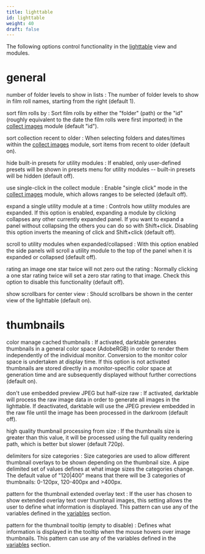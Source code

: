 ```yaml
---
title: lighttable
id: lighttable
weight: 40
draft: false
---
```


The following options control functionality in the [lighttable](../lighttable/_index.md) view and modules.

# general

number of folder levels to show in lists
: The number of folder levels to show in film roll names, starting from the right (default 1).

sort film rolls by
: Sort film rolls by either the "folder" (path) or the "id" (roughly equivalent to the date the film rolls were first imported) in the [collect images](../module-reference/utility-modules/shared/collect-images.md) module (default "id").

sort collection recent to older
: When selecting folders and dates/times within the [collect images](../module-reference/utility-modules/shared/collect-images.md) module, sort items from recent to older (default on).

hide built-in presets for utility modules
: If enabled, only user-defined presets will be shown in presets menu for utility modules -- built-in presets will be hidden (default off).

use single-click in the collect module
: Enable "single click" mode in the [collect images](../module-reference/utility-modules/shared/collect-images.md) module, which allows ranges to be selected (default off).

expand a single utility module at a time
: Controls how utility modules are expanded. If this option is enabled, expanding a module by clicking collapses any other currently expanded panel. If you want to expand a panel without collapsing the others you can do so with Shift+click. Disabling this option inverts the meaning of click and Shift+click (default off).

scroll to utility modules when expanded/collapsed
: With this option enabled the side panels will scroll a utility module to the top of the panel when it is expanded or collapsed (default off).

rating an image one star twice will not zero out the rating
: Normally clicking a one star rating twice will set a zero star rating to that image. Check this option to disable this functionality (default off).

show scrollbars for center view
: Should scrollbars be shown in the center view of the lighttable (default on).

# thumbnails 

color manage cached thumbnails
: If activated, darktable generates thumbnails in a general color space (AdobeRGB) in order to render them independently of the individual monitor. Conversion to the monitor color space is undertaken at display time. If this option is not activated thumbnails are stored directly in a monitor-specific color space at generation time and are subsequently displayed without further corrections (default on).

don't use embedded preview JPEG but half-size raw
: If activated, darktable will process the raw image data in order to generate all images in the lighttable. If deactivated, darktable will use the JPEG preview embedded in the raw file until the image has been processed in the darkroom (default off).

high quality thumbnail processing from size
: If the thumbnails size is greater than this value, it will be processed using the full quality rendering path, which is better but slower (default 720p).

delimiters for size categories
: Size categories are used to allow different thumbnail overlays to be shown depending on the thumbnail size. A pipe delimited set of values defines at what image sizes the categories change. The default value of "120|400" means that there will be 3 categories of thumbnails: 0-120px, 120-400px and >400px. 

pattern for the thumbnail extended overlay text
: If the user has chosen to show extended overlay text over thumbnail images, this setting allows the user to define what information is displayed. This pattern can use any of the variables defined in the [variables](../special-topics/variables.md) section.

pattern for the thumbnail tooltip (empty to disable)
: Defines what information is displayed in the tooltip when the mouse hovers over image thumbnails. This pattern can use any of the variables defined in the [variables](../special-topics/variables.md) section.

